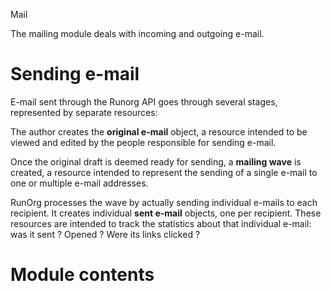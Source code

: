 Mail

The mailing module deals with incoming and outgoing e-mail. 

# Sending e-mail

E-mail sent through the Runorg API goes through several stages, 
represented by separate resources: 

The author creates the **original e-mail** object, a resource intended
to be viewed and edited by the people responsible for sending
e-mail.

Once the original draft is deemed ready for sending, a **mailing wave**
is created, a resource intended to represent the sending of a single
e-mail to one or multiple e-mail addresses. 

RunOrg processes the wave by actually sending individual e-mails to
each recipient. It creates individual **sent e-mail** objects, one
per recipient. These resources are intended to track the statistics
about that individual e-mail: was it sent ? Opened ? Were its links 
clicked ? 

# Module contents
